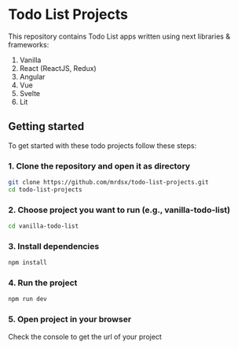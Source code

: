 # Todo List Projects

This repository contains Todo List apps written using next libraries & frameworks:

1. Vanilla
2. React (ReactJS, Redux)
3. Angular
4. Vue
5. Svelte
6. Lit

## Getting started

To get started with these todo projects follow these steps:

### 1. Clone the repository and open it as directory

```bash
git clone https://github.com/mrdsx/todo-list-projects.git
cd todo-list-projects
```

### 2. Choose project you want to run (e.g., vanilla-todo-list)

```bash
cd vanilla-todo-list
```

### 3. Install dependencies

```bash
npm install
```

### 4. Run the project

```bash
npm run dev
```

### 5. Open project in your browser

Check the console to get the url of your project
